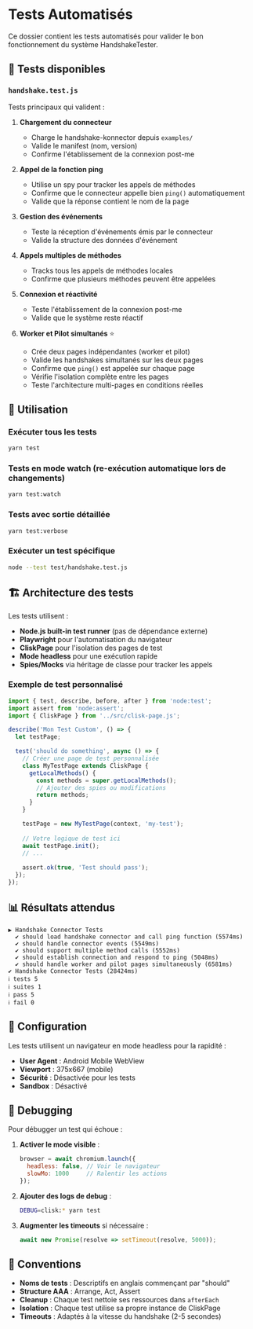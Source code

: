 # Tests Automatisés

Ce dossier contient les tests automatisés pour valider le bon fonctionnement du système HandshakeTester.

## 🧪 Tests disponibles

### `handshake.test.js`
Tests principaux qui valident :

1. **Chargement du connecteur**
   - Charge le handshake-konnector depuis `examples/`
   - Valide le manifest (nom, version)
   - Confirme l'établissement de la connexion post-me

2. **Appel de la fonction ping**
   - Utilise un spy pour tracker les appels de méthodes
   - Confirme que le connecteur appelle bien `ping()` automatiquement
   - Valide que la réponse contient le nom de la page

3. **Gestion des événements**
   - Teste la réception d'événements émis par le connecteur
   - Valide la structure des données d'événement

4. **Appels multiples de méthodes**
   - Tracks tous les appels de méthodes locales
   - Confirme que plusieurs méthodes peuvent être appelées

5. **Connexion et réactivité**
   - Teste l'établissement de la connexion post-me
   - Valide que le système reste réactif

6. **Worker et Pilot simultanés** ⭐
   - Crée deux pages indépendantes (worker et pilot)
   - Valide les handshakes simultanés sur les deux pages
   - Confirme que `ping()` est appelée sur chaque page
   - Vérifie l'isolation complète entre les pages
   - Teste l'architecture multi-pages en conditions réelles

## 🚀 Utilisation

### Exécuter tous les tests
```bash
yarn test
```

### Tests en mode watch (re-exécution automatique lors de changements)
```bash
yarn test:watch
```

### Tests avec sortie détaillée
```bash
yarn test:verbose
```

### Exécuter un test spécifique
```bash
node --test test/handshake.test.js
```

## 🏗 Architecture des tests

Les tests utilisent :
- **Node.js built-in test runner** (pas de dépendance externe)
- **Playwright** pour l'automatisation du navigateur
- **CliskPage** pour l'isolation des pages de test
- **Mode headless** pour une exécution rapide
- **Spies/Mocks** via héritage de classe pour tracker les appels

### Exemple de test personnalisé

```javascript
import { test, describe, before, after } from 'node:test';
import assert from 'node:assert';
import { CliskPage } from '../src/clisk-page.js';

describe('Mon Test Custom', () => {
  let testPage;

  test('should do something', async () => {
    // Créer une page de test personnalisée
    class MyTestPage extends CliskPage {
      getLocalMethods() {
        const methods = super.getLocalMethods();
        // Ajouter des spies ou modifications
        return methods;
      }
    }

    testPage = new MyTestPage(context, 'my-test');
    
    // Votre logique de test ici
    await testPage.init();
    // ...
    
    assert.ok(true, 'Test should pass');
  });
});
```

## 📊 Résultats attendus

```
▶ Handshake Connector Tests
  ✔ should load handshake connector and call ping function (5574ms)
  ✔ should handle connector events (5549ms)
  ✔ should support multiple method calls (5552ms)
  ✔ should establish connection and respond to ping (5048ms)
  ✔ should handle worker and pilot pages simultaneously (6581ms)
✔ Handshake Connector Tests (28424ms)
ℹ tests 5
ℹ suites 1
ℹ pass 5
ℹ fail 0
```

## 🔧 Configuration

Les tests utilisent un navigateur en mode headless pour la rapidité :
- **User Agent** : Android Mobile WebView
- **Viewport** : 375x667 (mobile)
- **Sécurité** : Désactivée pour les tests
- **Sandbox** : Désactivé

## 🐛 Debugging

Pour débugger un test qui échoue :

1. **Activer le mode visible** :
   ```javascript
   browser = await chromium.launch({ 
     headless: false, // Voir le navigateur
     slowMo: 1000     // Ralentir les actions
   });
   ```

2. **Ajouter des logs de debug** :
   ```bash
   DEBUG=clisk:* yarn test
   ```

3. **Augmenter les timeouts** si nécessaire :
   ```javascript
   await new Promise(resolve => setTimeout(resolve, 5000));
   ```

## 📝 Conventions

- **Noms de tests** : Descriptifs en anglais commençant par "should"
- **Structure AAA** : Arrange, Act, Assert
- **Cleanup** : Chaque test nettoie ses ressources dans `afterEach`
- **Isolation** : Chaque test utilise sa propre instance de CliskPage
- **Timeouts** : Adaptés à la vitesse du handshake (2-5 secondes) 